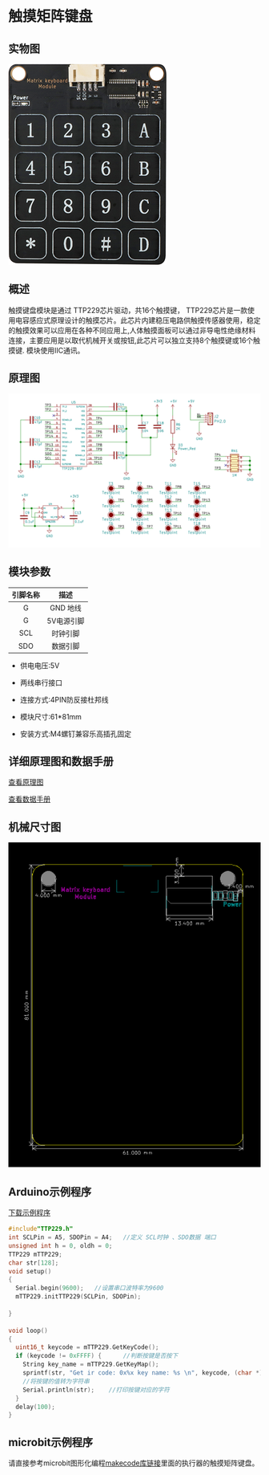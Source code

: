 # 触摸矩阵键盘

## 实物图
![实物图](matrix_keyboard_module/matrix_keyboard_module.png)

## 概述

触摸键盘模块是通过 TTP229芯片驱动，共16个触摸键， TTP229芯片是一款使用电容感应式原理设计的触摸芯片。此芯片内建稳压电路供触摸传感器使用，稳定的触摸效果可以应用在各种不同应用上,人体触摸面板可以通过非导电性绝缘材料连接，主要应用是以取代机械开关或按钮,此芯片可以独立支持8个触摸键或16个触摸键. 模块使用IIC通讯。

## 原理图

![原理图](matrix_keyboard_module/matrix_keyboard_module_schematic.png)

## 模块参数

| 引脚名称 |    描述    |
| :------: | :--------: |
|    G     |  GND 地线  |
|    G     | 5V电源引脚 |
|   SCL    |  时钟引脚  |
|   SDO    |  数据引脚  |

- 供电电压:5V

- 两线串行接口

- 连接方式:4PIN防反接杜邦线

- 模块尺寸:61*81mm

- 安装方式:M4螺钉兼容乐高插孔固定

## 详细原理图和数据手册

 [查看原理图](matrix_keyboard_module/matrix_keyboard_module_schematic.pdf) 

 [查看数据手册](matrix_keyboard_module/ttp229.pdf) 

## 机械尺寸图

![机械尺寸图](matrix_keyboard_module/matrix_keyboard_module_assembly.png)

## Arduino示例程序

[下载示例程序](matrix_keyboard_module/matrix_keyboard_module.zip)

```c
#include"TTP229.h"
int SCLPin = A5, SDOPin = A4;   //定义 SCL时钟 、SDO数据 端口
unsigned int h = 0, oldh = 0;
TTP229 mTTP229;
char str[128];
void setup()
{
  Serial.begin(9600);   //设置串口波特率为9600
  mTTP229.initTTP229(SCLPin, SDOPin);

}

void loop()
{
  uint16_t keycode = mTTP229.GetKeyCode();
  if (keycode != 0xFFFF) {      //判断按键是否按下
    String key_name = mTTP229.GetKeyMap();
    sprintf(str, "Get ir code: 0x%x key name: %s \n", keycode, (char *)key_name.c_str()); 
    //将按键的值转为字符串
    Serial.println(str);    //打印按键对应的字符
  }
  delay(100);
}
```

## microbit示例程序

请直接参考microbit图形化编程[makecode库链接](https://github.com/emakefun/pxt-sensorbit)里面的执行器的触摸矩阵键盘。

